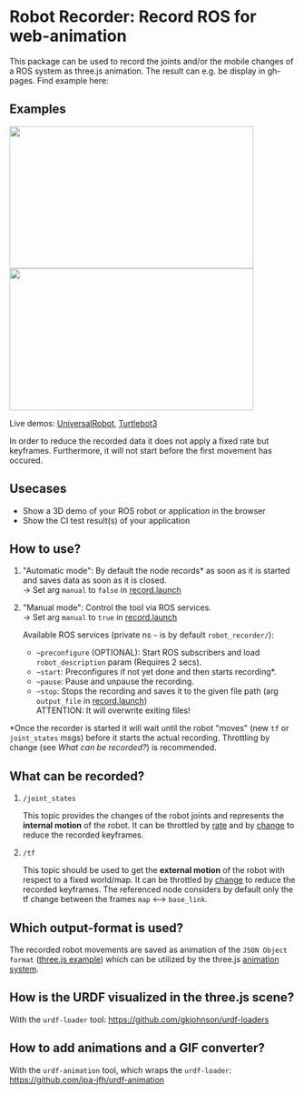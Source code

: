 # Robot Recorder: Record ROS for web-animation

This package can be used to record the joints and/or the mobile changes of a ROS system as three.js animation.
The result can e.g. be display in gh-pages. Find example here: 

## Examples

<a href="https://ipa-jfh.github.io/robot_recorder/">
    <img src="https://user-images.githubusercontent.com/17281534/40248316-d6fe0c0a-5acf-11e8-9d53-72547f7f4cf2.gif" width="430" height="250">
</a>
<a href="https://ipa-jfh.github.io/robot_recorder/tb3_burger">
    <img src="https://user-images.githubusercontent.com/17281534/41863144-32257e44-78a6-11e8-98d4-2f6269a4cf3e.gif" width="430" height="250">
</a>

Live demos: [UniversalRobot](https://ipa-jfh.github.io/robot_recorder/), [Turtlebot3](https://ipa-jfh.github.io/robot_recorder/tb3_burger)

In order to reduce the recorded data it does not apply a fixed rate but keyframes. Furthermore, it will not start before the first movement has occured.

## Usecases

- Show a 3D demo of your ROS robot or application in the browser
- Show the CI test result(s) of your application

## How to use?

1. "Automatic mode": By default the node records* as soon as it is started and saves data as soon as it is closed.  
    -> Set arg `manual` to `false` in [record.launch][7]

1. "Manual mode": Control the tool via ROS services.  
    -> Set arg `manual` to `true` in [record.launch][7]  
    
    Available ROS services (private ns `~` is by default `robot_recorder/`):
    - `~preconfigure` (OPTIONAL): Start ROS subscribers and load `robot_description` param (Requires 2 secs).
    - `~start`: Preconfigures if not yet done and then starts recording*.
    - `~pause`: Pause and unpause the recording.
    - `~stop`: Stops the recording and saves it to the given file path (arg `output_file` in [record.launch][7])  
    ATTENTION: It will overwrite exiting files!
    
*Once the recorder is started it will wait until the robot "moves" (new `tf` or `joint_states` msgs) before it starts the actual recording. Throttling by change (see _What can be recorded?_) is recommended.

## What can be recorded?

1. `/joint_states` 

    This topic provides the changes of the robot joints and represents the **internal motion** of the robot. It can be throttled by [rate][1] and by [change][2] to reduce the recorded keyframes.
  
1. `/tf`

    This topic should be used to get the **external motion** of the robot with respect to a fixed world/map. It can be throttled by [change][3] to reduce the recorded keyframes. The referenced node considers by default only the tf change between the frames `map` <--> `base_link`.
  
## Which output-format is used?

The recorded robot movements are saved as animation of the `JSON Object format` ([three.js example][4]) which can be utilized by the three.js [animation system][5].

## How is the URDF visualized in the three.js scene?

With the `urdf-loader` tool: https://github.com/gkjohnson/urdf-loaders

## How to add animations and a GIF converter?

With the `urdf-animation` tool, which wraps the `urdf-loader`: https://github.com/ipa-jfh/urdf-animation

[1]: http://wiki.ros.org/tf#change_notifier
[2]: ./scripts/throttle_joints_by_change
[3]: http://wiki.ros.org/topic_tools/throttle
[4]: https://threejs.org/examples/#webgl_animation_keyframes_json
[5]: https://threejs.org/docs/#manual/introduction/Animation-system
[6]: ./docs/index_to_gif.html
[7]: ./robot_recorder_core/launch/record.launch
